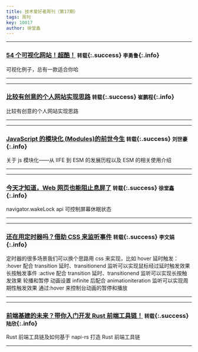 ```yaml
---
title: 技术爱好者周刊（第17期）
tags: 周刊
key: 10017
author: 徐堂鑫
---
```


---

### [54 个可视化网站！超酷！](https://mp.weixin.qq.com/s/MNnrk7rB_qbYsN58i9oi1A) `转载`{:.success} `李勇鲁`{:.info}

可视化例子，总有一款适合你哈

---

---

### [比较有创意的个人网站实现思路](https://dev.to/0xfloyd/create-an-interactive-3d-portfolio-website-that-stands-out-to-employers-47gc) `转载`{:.success} `崔鹏程`{:.info}

比较有创意的个人网站实现思路

---

---

### [JavaScript 的模块化 (Modules)的前世今生](https://juejin.cn/post/7406238334216241187) `转载`{:.success} `刘世豪`{:.info}

关于 js 模块化——从 IIFE 到 ESM 的发展历程以及 ESM 的相关使用介绍

---

---

### [今天才知道，Web 网页也能阻止息屏了](https://www.zhangxinxu.com/wordpress/2024/03/js-screen-wake-lock-api/) `转载`{:.success} `徐堂鑫`{:.info}

navigator.wakeLock api 可控制屏幕休眠状态

---

---

### [还在用定时器吗？借助 CSS 来监听事件](https://juejin.cn/post/7143051955810598926) `转载`{:.success} `李文娟`{:.info}

定时器的很多场景我们可以换个思路用 css 来实现，比如
hover 延时触发：
:hover 配合 transition 延时、transitionend 监听可以实现鼠标经过延时触发效果
长按触发事件
:active 配合 transition 延时、transitionend 监听可以实现长按触发效果
轮播和暂停
动画设置 infinite 后配合 animationiteration 监听可以实现周期性触发效果
通过:hover 来控制台动画的暂停和播放

---

---

### [前端基建的未来？带你入门开发 Rust 前端工具链！](https://article.juejin.cn/post/7270152997165432871) `转载`{:.success} `陆欣`{:.info}

Rust 前端工具链及如何基于 napi-rs 打造 Rust 前端工具链

---
